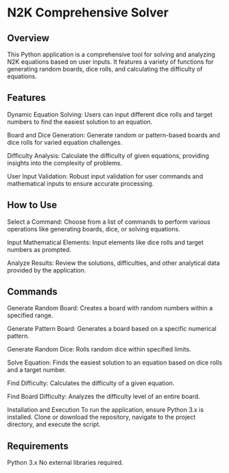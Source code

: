 # N2K Comprehensive Solver
## Overview
This Python application is a comprehensive tool for solving and analyzing N2K equations based on user inputs. It features a variety of functions for generating random boards, dice rolls, and calculating the difficulty of equations.

## Features
Dynamic Equation Solving: Users can input different dice rolls and target numbers to find the easiest solution to an equation.

Board and Dice Generation: Generate random or pattern-based boards and dice rolls for varied equation challenges.

Difficulty Analysis: Calculate the difficulty of given equations, providing insights into the complexity of problems.

User Input Validation: Robust input validation for user commands and mathematical inputs to ensure accurate processing.

## How to Use
Select a Command: Choose from a list of commands to perform various operations like generating boards, dice, or solving equations.

Input Mathematical Elements: Input elements like dice rolls and target numbers as prompted.

Analyze Results: Review the solutions, difficulties, and other analytical data provided by the application.


## Commands
Generate Random Board: Creates a board with random numbers within a specified range.

Generate Pattern Board: Generates a board based on a specific numerical pattern.

Generate Random Dice: Rolls random dice within specified limits.

Solve Equation: Finds the easiest solution to an equation based on dice rolls and a target number.

Find Difficulty: Calculates the difficulty of a given equation.

Find Board Difficulty: Analyzes the difficulty level of an entire board.

Installation and Execution
To run the application, ensure Python 3.x is installed. Clone or download the repository, navigate to the project directory, and execute the script.

## Requirements
Python 3.x
No external libraries required.
